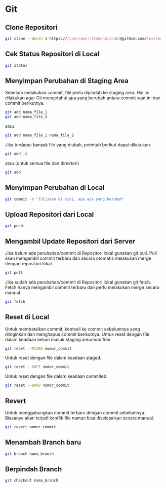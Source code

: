 # Git

## Clone Repositori

```bash
git clone --depth 1 https://[username]:[tokenGithub]@github.com/[username]/[repositori]
```

## Cek Status Repositori di Local

```bash
git status
```

## Menyimpan Perubahan di Staging Area
Sebelum melakukan commit, file perlu dipindah ke staging area. Hal ini dilakukan agar Git mengetahui apa yang berubah antara commit saat ini dan commit berikutnya.

```bash
git add nama_file_1
git add nama_file_2
```
atau
```bash
git add nama_file_1 nama_file_2
```

Jika terdapat banyak file yang diubah, perintah berikut dapat dilakukan.

```bash
git add -A
```
atau (untuk semua file dan direktori)
```bash
git add .
```

## Menyimpan Perubahan di Local

```bash
git commit -m "Tuliskan di sini, apa aja yang berubah"
```

## Upload Repositori dari Local

```bash
git push
```

## Mengambil Update Repositori dari Server
Jika belum ada perubahan/commit di Repositori lokal gunakan git pull. Pull akan mengambil commit terbaru dan secara otomatis melakukan merge dengan repositori lokal.
```bash
git pull
```

Jika sudah ada perubahan/commit di Repositori lokal gunakan git fetch. Fetch hanya mengambil commit terbaru dan perlu melakukan merge secara manual.
```bash
git fetch
```

## Reset di Local
Untuk membatalkan commit, kembali ke commit sebelumnya yang diinginkan dan menghapus commit berikutnya.
Untuk reset dengan file dalam keadaan belum masuk staging area/modified.
```bash
git reset --MIXED nomor_commit
```
Untuk reset dengan file dalam keadaan staged.
```bash
git reset --SOFT nomor_commit
```
Untuk reset dengan file dalam keadaan commited.
```bash
git reset --HARD nomor_commit
```

## Revert
Untuk menggabungkan commit terbaru dengan commit sebelumnya. Biasanya akan terjadi konflik file namun bisa diselesaikan secara manual.
```bash
git revert nomor_commit
```

## Menambah Branch baru


```bash
git branch nama_branch
```

## Berpindah Branch


```bash
git checkout nama_branch
```
